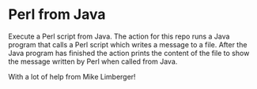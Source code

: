 # Perl from Java

Execute a Perl script from Java.  The action for this repo runs a Java program
that calls a Perl script which writes a message to a file. After the Java program has
finished the action prints the content of the file to show the message written by Perl when called from Java.

With a lot of help from Mike Limberger!
